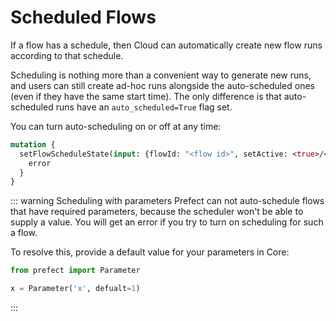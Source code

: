 # Scheduled Flows

If a flow has a schedule, then Cloud can automatically create new flow runs according to that schedule.

Scheduling is nothing more than a convenient way to generate new runs, and users can still create ad-hoc runs alongside the auto-scheduled ones (even if they have the same start time). The only difference is that auto-scheduled runs have an `auto_scheduled=True` flag set.

You can turn auto-scheduling on or off at any time:

```graphql
mutation {
  setFlowScheduleState(input: {flowId: "<flow id>", setActive: <true>/<false>}) {
    error
  }
}
```

::: warning Scheduling with parameters
Prefect can not auto-schedule flows that have required parameters, because the scheduler won't be able to supply a value. You will get an error if you try to turn on scheduling for such a flow.

To resolve this, provide a default value for your parameters in Core:

```python
from prefect import Parameter

x = Parameter('x', defualt=1)
```

:::
